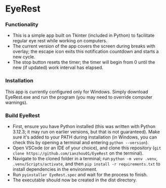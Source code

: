 # EyeRest
### Functionality
- This is a simple app built on Tkinter (included in Python) to facilitate regular eye rest while working on computers.
- The current version of the app covers the screen during breaks with overlay; the escape icon exits this notification countdown and starts a new cycle.
- The stop button resets the timer; the timer will begin from 0 until the new (if updated) work interval has elapsed.
### Installation
This app is currently configured only for Windows. Simply download EyeRest.exe and run the program (you may need to override computer warnings).
### Build EyeRest
- First, ensure you have Python installed (this was written with Python 3.12.3; it may run on earlier versions, but that is not guaranteed). Make sure it's added to your PATH during installation (in Windows, you can check this by opening a terminal and entering ```python --version```).
- Open VSCode (or an IDE of your choice), and clone this repository (```git clone https://github.com/ianzhou01/EyeRest``` on the terminal). 
- Navigate to the cloned folder in a terminal; run ```python -m venv .venv```, ```.venv/Scripts/activate```, and then ```pip install -r requirements.txt``` to install dependencies in the environment.
- Run ```pyinstaller EyeRest.spec``` and wait for the process to finish.
- The executable should now be created in the dist directory.
